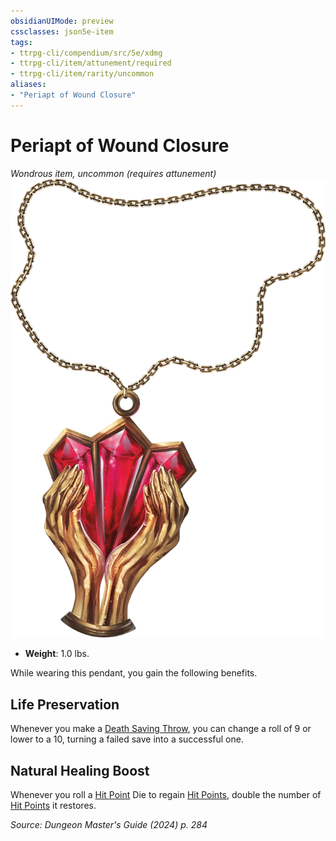 ```yaml
---
obsidianUIMode: preview
cssclasses: json5e-item
tags:
- ttrpg-cli/compendium/src/5e/xdmg
- ttrpg-cli/item/attunement/required
- ttrpg-cli/item/rarity/uncommon
aliases: 
- "Periapt of Wound Closure"
---
```

# Periapt of Wound Closure
*Wondrous item, uncommon (requires attunement)*  
![](3-Mechanics/CLI/items/img/periapt-of-wound-closure.webp#right)

- **Weight**: 1.0 lbs.

While wearing this pendant, you gain the following benefits.

## Life Preservation

Whenever you make a [Death Saving Throw](3-Mechanics/CLI/rules/variant-rules/death-saving-throw-xphb.md), you can change a roll of 9 or lower to a 10, turning a failed save into a successful one.

## Natural Healing Boost

Whenever you roll a [Hit Point](3-Mechanics/CLI/rules/variant-rules/hit-points-xphb.md) Die to regain [Hit Points](3-Mechanics/CLI/rules/variant-rules/hit-points-xphb.md), double the number of [Hit Points](3-Mechanics/CLI/rules/variant-rules/hit-points-xphb.md) it restores.

*Source: Dungeon Master's Guide (2024) p. 284*